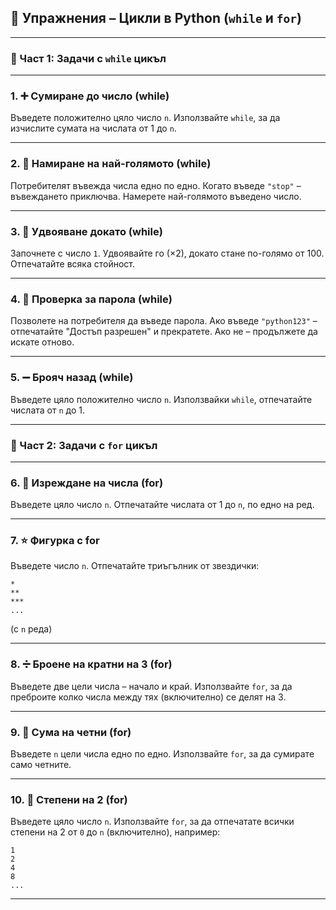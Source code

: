 ## 🔁 Упражнения – Цикли в Python (`while` и `for`)

---

### 🔄 Част 1: Задачи с `while` цикъл

---

### 1. ➕ Сумиране до число (while)
Въведете положително цяло число `n`. Използвайте `while`, за да изчислите сумата на числата от 1 до `n`.

---

### 2. 🔢 Намиране на най-голямото (while)
Потребителят въвежда числа едно по едно. Когато въведе `"stop"` – въвеждането приключва. Намерете най-голямото въведено число.

---

### 3. 🔁 Удвояване докато (while)
Започнете с число `1`. Удвоявайте го (×2), докато стане по-голямо от 100. Отпечатайте всяка стойност.

---

### 4. 🔢 Проверка за парола (while)
Позволете на потребителя да въведе парола. Ако въведе `"python123"` – отпечатайте "Достъп разрешен" и прекратете. Ако не – продължете да искате отново.

---

### 5. ➖ Брояч назад (while)
Въведете цяло положително число `n`. Използвайки `while`, отпечатайте числата от `n` до 1.

---

### 🔁 Част 2: Задачи с `for` цикъл

---

### 6. 📃 Изреждане на числа (for)
Въведете цяло число `n`. Отпечатайте числата от 1 до `n`, по едно на ред.

---

### 7. ⭐ Фигурка с for
Въведете число `n`. Отпечатайте триъгълник от звездички:
```
*
**
***
...
```
(с `n` реда)

---

### 8. ➗ Броене на кратни на 3 (for)
Въведете две цели числа – начало и край. Използвайте `for`, за да преброите колко числа между тях (включително) се делят на 3.

---

### 9. 🔄 Сума на четни (for)
Въведете `n` цели числа едно по едно. Използвайте `for`, за да сумирате само четните.

---

### 10. 🔢 Степени на 2 (for)
Въведете цяло число `n`. Използвайте `for`, за да отпечатате всички степени на 2 от `0` до `n` (включително), например:
```
1
2
4
8
...
```

---

